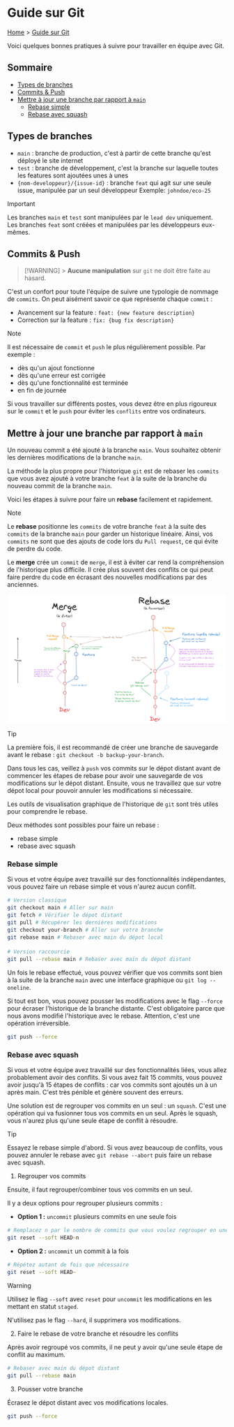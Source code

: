# Guide sur Git

[Home](../README.md) > [Guide sur Git](./git-guide.md)

Voici quelques bonnes pratiques à suivre pour travailler en équipe avec Git.

<h2>Sommaire</h2>

- [Types de branches](#types-de-branches)
- [Commits \& Push](#commits--push)
- [Mettre à jour une branche par rapport à `main`](#mettre-à-jour-une-branche-par-rapport-à-main)
    - [Rebase simple](#rebase-simple)
    - [Rebase avec squash](#rebase-avec-squash)

## Types de branches

- `main` : branche de production, c'est à partir de cette branche qu'est déployé le site internet
- `test` : branche de développement, c'est la branche sur laquelle toutes les features sont ajoutées unes à unes
- `{nom-developpeur}/{issue-id}` : branche `feat` qui agit sur une seule issue, manipulée par un seul développeur
  Exemple: `johndoe/eco-25`

> [!IMPORTANT]
> Les branches `main` et `test` sont manipulées par le `lead dev` uniquement. \
> Les branches `feat` sont créées et manipulées par les développeurs eux-mêmes.

## Commits & Push

> [!WARNING] > **Aucune manipulation** sur `git` ne doit être faite au hasard.

C'est un confort pour toute l'équipe de suivre une typologie de nommage de `commits`. On peut aisément savoir ce que représente chaque `commit` :

- Avancement sur la feature : `feat: {new feature description}`
- Correction sur la feature : `fix: {bug fix description}`

> [!NOTE]
> Il est nécessaire de `commit` et `push` le plus régulièrement possible. Par exemple :
>
> - dès qu'un ajout fonctionne
> - dès qu'une erreur est corrigée
> - dès qu'une fonctionnalité est terminée
> - en fin de journée
>
> Si vous travailler sur différents postes, vous devez être en plus rigoureux sur le `commit` et le `push` pour éviter les `conflits` entre vos ordinateurs.

## Mettre à jour une branche par rapport à `main`

Un nouveau commit a été ajouté à la branche `main`. Vous souhaitez obtenir les dernières modifications de la branche `main`.

La méthode la plus propre pour l'historique `git` est de rebaser les `commits` que vous avez ajouté à votre branche `feat` à la suite de la branche du nouveau commit de la branche `main`.

Voici les étapes à suivre pour faire un **rebase** facilement et rapidement.

> [!NOTE]
> Le **rebase** positionne les `commits` de votre branche `feat` à la suite des `commits` de la branche `main` pour garder un historique linéaire. Ainsi, vos `commits` ne sont que des ajouts de code lors du `Pull request`, ce qui évite de perdre du code.
>
> Le **merge** crée un `commit` de `merge`, il est à éviter car rend la compréhension de l'historique plus difficile. Il crée plus souvent des conflits ce qui peut faire perdre du code en écrasant des nouvelles modifications par des anciennes.
>
> ![Différence entre rebase et main](/public/rebase-or-merge.png)

> [!TIP]
> La première fois, il est recommandé de créer une branche de sauvegarde avant le rebase : `git checkout -b backup-your-branch`.
>
> Dans tous les cas, veillez à `push` vos commits sur le dépot distant avant de commencer les étapes de rebase pour avoir une sauvegarde de vos modifications sur le dépot distant. Ensuite, vous ne travaillez que sur votre dépot local pour pouvoir annuler les modifications si nécessaire.
>
> Les outils de visualisation graphique de l'historique de `git` sont très utiles pour comprendre le rebase.

Deux méthodes sont possibles pour faire un rebase :

- rebase simple
- rebase avec squash

### Rebase simple

Si vous et votre équipe avez travaillé sur des fonctionnalités indépendantes, vous pouvez faire un rebase simple et vous n'aurez aucun confilt.

```zsh
# Version classique
git checkout main # Aller sur main
git fetch # Vérifier le dépot distant
git pull # Récupérer les dernières modifications
git checkout your-branch # Aller sur votre branche
git rebase main # Rebaser avec main du dépot local

# Version raccourcie
git pull --rebase main # Rebaser avec main du dépot distant
```

Un fois le rebase effectué, vous pouvez vérifier que vos commits sont bien à la suite de la branche `main` avec une interface graphique ou `git log --oneline`.

Si tout est bon, vous pouvez pousser les modifications avec le flag `--force` pour écraser l'historique de la branche distante. C'est obligatoire parce que nous avons modifié l'historique avec le rebase. Attention, c'est une opération irréversible.

```zsh
git push --force
```

### Rebase avec squash

Si vous et votre équipe avez travaillé sur des fonctionnalités liées, vous allez probablement avoir des conflits. Si vous avez fait 15 commits, vous pouvez avoir jusqu'à 15 étapes de conflits : car vos commits sont ajoutés un à un après main. C'est très pénible et génère souvent des erreurs.

Une solution est de regrouper vos commits en un seul : un `squash`. C'est une opération qui va fusionner tous vos commits en un seul. Après le squash, vous n'aurez plus qu'une seule étape de conflit à résoudre.

> [!TIP]
> Essayez le rebase simple d'abord. Si vous avez beaucoup de conflits, vous pouvez annuler le rebase avec `git rebase --abort` puis faire un rebase avec squash.

1. Regrouper vos commits

Ensuite, il faut regrouper/combiner tous vos commits en un seul.

Il y a deux options pour regrouper plusieurs commits :

- **Option 1 :** `uncommit` plusieurs commits en une seule fois

```zsh
# Remplacez n par le nombre de commits que vous voulez regrouper en une seule fois
git reset --soft HEAD~n
```

- **Option 2 :** `uncommit` un commit à la fois

```zsh
# Répétez autant de fois que nécessaire
git reset --soft HEAD~
```

> [!WARNING]
> Utilisez le flag `--soft` avec `reset` pour `uncommit` les modifications en les mettant en statut `staged`.
>
> N'utilisez pas le flag `--hard`, il supprimera vos modifications.

2. Faire le rebase de votre branche et résoudre les conflits

Après avoir regroupé vos commits, il ne peut y avoir qu'une seule étape de conflit au maximum.

```zsh
# Rebaser avec main du dépot distant
git pull --rebase main
```

3. Pousser votre branche

Écrasez le dépot distant avec vos modifications locales.

```zsh
git push --force
```
